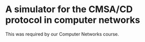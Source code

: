 # A simulator for the CMSA/CD protocol in computer networks

This was required by our Computer Networks course.
